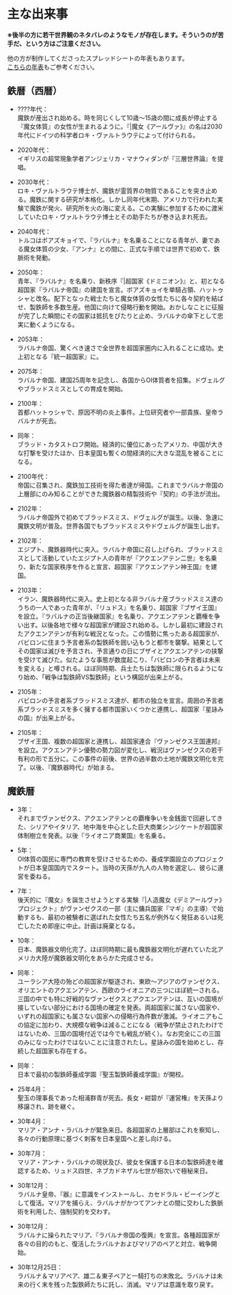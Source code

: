 # 主な出来事
**※後半の方に若干世界観のネタバレのようなモノが存在します。そういうのが苦手だ、という方はご注意ください。**

他の方が制作してくださったスプレッドシートの年表もあります。  
[こちらの年表](https://docs.google.com/spreadsheets/d/1-s6B30wJhLttqMo4ZNVgEbe8coZayCLFcw1oLTaA7vI)もご参考ください。

## 鉄暦（西暦）
* ????年代：  
  魔鉄が産出され始める。時を同じくして10歳～15歳の間に成長が停止する『魔女体質』の女性が生まれるように。『|魔女《アールヴァ》』の名は2030年代にドイツの科学者ロキ・ヴァルトラウテによって付けられる。

* 2020年代：  
  イギリスの超常現象学者アンジェリカ・マナウィダンが『三層世界論』を提唱。

* 2030年代：  
  ロキ・ヴァルトラウテ博士が、魔鉄が霊質界の物質であることを突き止める。魔鉄に関する研究が本格化。しかし同年代末期、アメリカで行われた実験で魔鉄が発火、研究所を火の海に変える。この実験に参加するために渡米していたロキ・ヴァルトラウテ博士とその助手たちが巻き込まれ死去。

* 2040年代：  
  トルコはボアズキョイで、『ラバルナ』を名乗ることになる青年が、妻である魔女体質の少女、『アンナ』との間に、正式な手順では世界で初めて、鉄脈術を発動。

* 2050年：  
  青年、『ラバルナ』を名乗り、新秩序『|超国家《ドミニオン》』と、初となる超国家『ラバルナ帝国』の建国を宣言。ボアズキョイを単騎占領、ハットゥシャと改名。配下となった戦士たちと魔女体質の女性たちに各々契約を結ばせ、製鉄師を多数生産。他国に向けて侵略行動を開始。おかしなことに征服が完了した瞬間にその国家は抵抗をぴたりと止め、ラバルナの傘下として忠実に動くようになる。

* 2053年：  
  ラバルナ帝国、驚くべき速さで全世界を超国家圏内に入れることに成功。史上初となる『統一超国家』に。

* 2075年：  
  ラバルナ帝国、建国25周年を記念し、各国からOI体質者を招集。ドヴェルグやブラッドスミスとしての育成を開始。

* 2100年：  
  首都ハットゥシャで、原因不明の炎上事件。上位研究者や一部貴族、皇帝ラバルナが死去。

* 同年：  
  ブラッド・カタストロフ開始。経済的に優位にあったアメリカ、中国が大きな打撃を受けたほか、日本皇国も暫くの間経済的に大きな混乱を被ることになる。

* 2100年代：  
  帝国に召集され、魔鉄加工技術を得た者達が帰国。これまでラバルナ帝国の上層部にのみ知ることができた魔鉄器の精製技術や『契約』の手法が流出。

* 2102年：  
  ラバルナ帝国外で初めてブラッドスミス、ドヴェルグが誕生。以後、急速に魔鉄文明が普及。世界各国でもブラッドスミスやドヴェルグが誕生し出す。

* 2102年：  
  エジプト、魔鉄器時代に突入。ラバルナ帝国に召し上げられ、ブラッドスミスとして活動していたエジプト人の青年が『アクエンアテン二世』を名乗り、新たな国家秩序を作ると宣言、超国家『アクエンアテン神王国』を建国。

* 2103年：  
  イラン、魔鉄器時代に突入。史上初となる非ラバルナ産ブラッドスミス達のうちの一人であった青年が、『リュドス』を名乗り、超国家『ブザイ王国』を設立。『ラバルナの正当後継国家』を名乗り、アクエンアテンと覇権を争い出す。以後各地で様々な超国家が建設され始める。しかし最初に建設されたアクエンアテンが有利な戦況となった。この情勢に焦ったある超国家が、バビロンに住まう予言者系の製鉄師を囲い込もうと都市を襲撃。結果としてその国家は滅びを予言され、予言通りの日にブザイとアクエンアテンの挟撃を受けて滅びた。似たような事態が数度起こり、「バビロンの予言者は未来を変える」と噂される。ほぼ同時期、兵士たちは製鉄師に限られるようになり始め、「戦争は製鉄師VS製鉄師」という構図が出来上がる。

* 2105年：  
  バビロンの予言者系ブラッドスミス達が、都市の独立を宣言。周囲の予言者系ブラッドスミスを多く擁する都市国家いくつかと連携し、超国家『星詠みの国』が出来上がる。

* 2105年：  
  ブザイ王国、複数の超国家と連携し、超国家連合『ヴァンゼクス王国連邦』を設立。アクエンアテン優勢の勢力図が変化し、戦況はヴァンゼクスの若干有利の形で五分に。この事件の前後、世界の過半数の土地が魔鉄文明化を完了。以後、『魔鉄器時代』が始まる。

## 魔鉄暦
* 3年：  
  それまでヴァンゼクス、アクエンアテンとの覇権争いを金銭面で回避してきた、シリアやイタリア、地中海を中心とした巨大商業シンジケートが超国家体制樹立を発表。以後『ライオニア商業国』を名乗る。

* 5年：  
  OI体質の国民に専門の教育を受けさせるための、養成学園設立のプロジェクトが日本皇国国内でスタート。当時の天孫が九人の人物を選定し、彼らに運営を委ねる。

* 7年：  
  後天的に『魔女』を誕生させようとする実験『|人造魔女《デミアールヴァ》プロジェクト』がヴァンゼクスの一部（主に傭兵国家『マギ』の主導）で始動するも、最初の被験者に選ばれた女性たち五名が例外なく発狂あるいは死亡したため即座に中止。計画は廃棄となる。

* 10年：  
  日本、魔鉄器文明化完了。ほぼ同時期に最も魔鉄器文明化が遅れていた北アメリカ大陸が魔鉄器文明化をあらかた完成させる。

* 同年：  
  ユーラシア大陸の殆どの超国家が駆逐され、東欧～アジアのヴァンゼクス、オリエントのアクエンアテン、西欧のライオニアの三つにほぼ統一される。三国の中でも特に好戦的なヴァンゼクスとアクエンアテンは、互いの国境が接していない部分における国境の確定を発表。両超国家に属さない国家や、いずれの超国家にも属さない国家への侵略行為件数が激減。ライオニアもこの協定に加わり、大規模な戦争は減ることになる（戦争が禁止されたわけではないため、三国の国境付近では今でも戦乱が続く）。なお完全にこの三国のみになったわけではないことに注意されたし。星詠みの国を始めとし、存続した超国家も存在する。

* 同年：  
  日本で最初の製鉄師養成学園『聖玉製鉄師養成学園』が開校。

* 25年4月：  
  聖玉の理事長であった相浦群青が死去。長女・紺碧が『運営権』を天孫より移譲され、跡を継ぐ。

* 30年4月：  
  マリア・アンナ・ラバルナが緊急来日。各超国家の上層部はこれを察知し、各々の行動原理に基づく刺客を日本皇国へと差し向ける。

* 30年7月：  
  マリア・アンナ・ラバルナの現状及び、彼女を保護する日本の製鉄師達を確認するため、リュドス四世、ネブカドネザル七世が相次いで極秘来日。

* 30年12月：  
  ラバルナ皇帝、『器』に意識をインストールし、カセドラル・ビーイングとして復活。マリアを捕らえ、ラバルナがかつてアンナとの間に交わした鉄脈術を利用した、強制契約を交わす。

* 30年12月：  
  ラバルナに操られたマリア、『ラバルナ帝国の復興』を宣言。各種超国家が各々の目的のもと、復活したラバルナおよびマリアのペアと対立、戦争開始。

* 30年12月25日：  
  ラバルナ＆マリアペア、雄二＆東子ペアと一騎打ちの末敗北。ラバルナは未来の行く末を残った製鉄師たちに託し、消滅。マリアは意識を取り戻す。